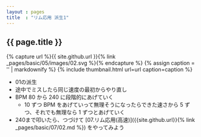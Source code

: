 ```yaml
---
layout : pages
title  : "リム応用 派生1"
---
```


## {{ page.title }}

{% capture url %}{{ site.github.url }}{% link _pages/basic/05/images/02.svg %}{% endcapture %}
{% assign caption = '' | markdownify %}
{% include thumbnail.html url=url caption=caption %}


* 01の派生
* 途中でミスしたら同じ速度の最初からやり直し
* BPM 80 から 240 に段階的にあげていく
  * 10 ずつ BPM をあげていって無理そうになったらできた速さから 5 ずつ、それでも無理なら 1 ずつとあげていく
* 240まで叩いたら、つづけて [07.リム応用(高速)]({{site.github.url}}{% link _pages/basic/07/02.md %}) をやってみよう
